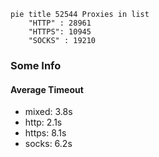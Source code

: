 
```mermaid
pie title 52544 Proxies in list
    "HTTP" : 28961
    "HTTPS": 10945
    "SOCKS" : 19210
```

### Some Info
#### Average Timeout

- mixed: 3.8s
- http: 2.1s
- https: 8.1s
- socks: 6.2s